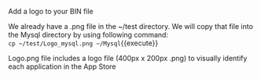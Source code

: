 
Add a logo to your BIN file

We already have a .png file in the ~/test directory. We will copy that file into the Mysql directory by using following command:<br>
`cp ~/test/Logo_mysql.png ~/Mysql`{{execute}}

Logo.png file includes a logo file (400px x 200px .png) to visually identify each application in the App Store
